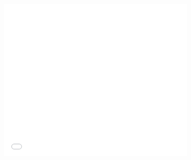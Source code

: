 <embed src="./docs/Optimizing%20Bond%20Allocation%20for%20collateral%20posting%20under%20multiple%20CSAs.pdf" width="600" height="500" type="application/pdf">
